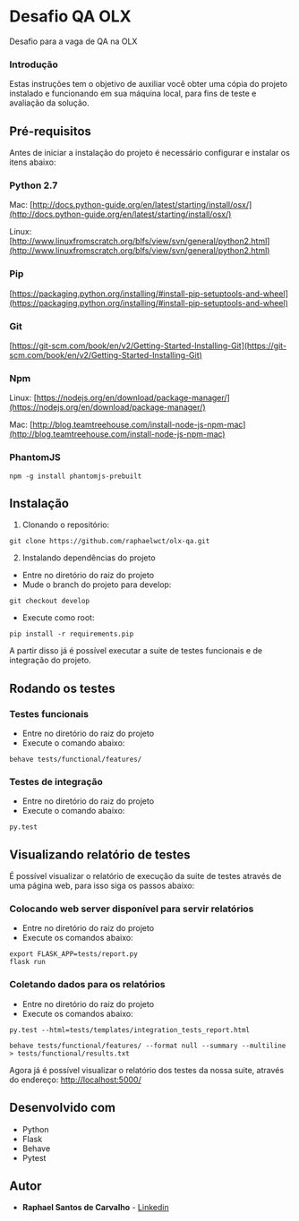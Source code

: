 # Desafio QA OLX

Desafio para a vaga de QA na OLX

### Introdução

Estas instruções tem o objetivo de auxiliar você obter uma cópia do projeto instalado e funcionando em sua máquina local, para fins de teste e avaliação da solução.

## Pré-requisitos

Antes de iniciar a instalação do projeto é necessário configurar e instalar os itens abaixo:

### Python 2.7
Mac: [http://docs.python-guide.org/en/latest/starting/install/osx/](http://docs.python-guide.org/en/latest/starting/install/osx/)

Linux: [http://www.linuxfromscratch.org/blfs/view/svn/general/python2.html](http://www.linuxfromscratch.org/blfs/view/svn/general/python2.html)

### Pip
[https://packaging.python.org/installing/#install-pip-setuptools-and-wheel](https://packaging.python.org/installing/#install-pip-setuptools-and-wheel)

### Git
[https://git-scm.com/book/en/v2/Getting-Started-Installing-Git](https://git-scm.com/book/en/v2/Getting-Started-Installing-Git)

### Npm
Linux: [https://nodejs.org/en/download/package-manager/](https://nodejs.org/en/download/package-manager/)

Mac: [http://blog.teamtreehouse.com/install-node-js-npm-mac](http://blog.teamtreehouse.com/install-node-js-npm-mac)

### PhantomJS
```
npm -g install phantomjs-prebuilt
```

## Instalação

1) Clonando o repositório:
```
git clone https://github.com/raphaelwct/olx-qa.git
```

2) Instalando dependências do projeto
- Entre no diretório do raiz do projeto
- Mude o branch do projeto para develop: 
```
git checkout develop
```
- Execute como root: 
```
pip install -r requirements.pip
```

A partir disso já é possível executar a suite de testes funcionais e de integração do projeto.

## Rodando os testes

### Testes funcionais

* Entre no diretório do raiz do projeto
* Execute o comando abaixo:
```
behave tests/functional/features/
```

### Testes de integração

* Entre no diretório do raiz do projeto
* Execute o comando abaixo:
```
py.test
```

## Visualizando relatório de testes

É possível visualizar o relatório de execução da suite de testes através de uma página web,
para isso siga os passos abaixo:

### Colocando web server disponível para servir relatórios

* Entre no diretório do raiz do projeto
* Execute os comandos abaixo:
```
export FLASK_APP=tests/report.py
flask run
```

### Coletando dados para os relatórios

* Entre no diretório do raiz do projeto
* Execute os comandos abaixo:
```
py.test --html=tests/templates/integration_tests_report.html

behave tests/functional/features/ --format null --summary --multiline > tests/functional/results.txt
```

Agora já é possível visualizar o relatório dos testes da nossa suite, através do endereço:
[http://localhost:5000/](http://localhost:5000/)

## Desenvolvido com

* Python
* Flask
* Behave
* Pytest

## Autor

* **Raphael Santos de Carvalho** - [Linkedin](https://br.linkedin.com/in/raphaelwct)
